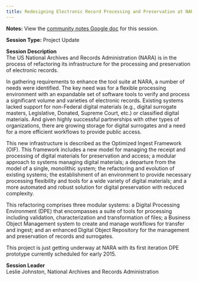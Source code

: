 ```yaml
---
title: Redesigning Electronic Record Processing and Preservation at NARA
---
```

**Notes:** View the [community notes Google doc](https://docs.google.com/document/d/10nlBfzr0FpiWZ7lNtistbByqAvylHf_gXFLQyQ4QoJA/ "Redesigning Electronic Record Processing and Preservation at NARA") for this session.

**Session Type:** Project Update

**Session Description**  
The US National Archives and Records Administration (NARA) is in the process of refactoring its infrastructure for the processing and preservation of electronic records.  
  
In gathering requirements to enhance the tool suite at NARA, a number of needs were identified. The key need was for a flexible processing environment with an expandable set of software tools to verify and process a significant volume and varieties of electronic records. Existing systems lacked support for non-Federal digital materials (e.g., digital surrogate masters, Legislative, Donated, Supreme Court, etc.) or classified digital materials. And given highly successful partnerships with other types of organizations, there are growing storage for digital surrogates and a need for a more efficient workflows to provide public access.  
  
This new infrastructure is described as the Optimized Ingest Framework (OIF). This framework includes a new model for managing the receipt and processing of digital materials for preservation and access; a modular approach to systems managing digital materials; a departure from the model of a single, monolithic system; the refactoring and evolution of existing systems; the establishment of an environment to provide necessary processing flexibility and tools for a wide variety of digital materials; and a more automated and robust solution for digital preservation with reduced complexity.  
  
This refactoring comprises three modular systems: a Digital Processing Environment (DPE) that encompasses a suite of tools for processing including validation, characterization and transformation of files; a Business Object Management system to create and manage workflows for transfer and ingest; and an enhanced Digital Object Repository for the management and preservation of records and surrogates.  
  
This project is just getting underway at NARA with its first iteration DPE prototype currently scheduled for early 2015.

**Session Leader**  
Leslie Johnston, National Archives and Records Administration